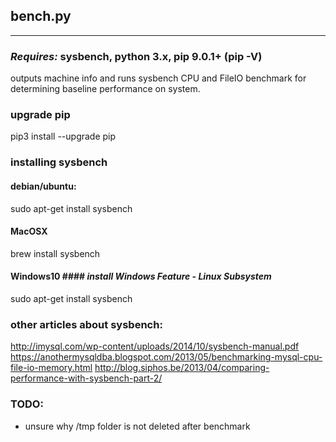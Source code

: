 
## bench.py ##
-----------------
### _Requires:_ sysbench, python 3.x, pip 9.0.1+ (pip -V) ###
outputs machine info and runs sysbench CPU and FileIO benchmark for
determining baseline performance on system.

### upgrade pip ###

pip3 install --upgrade pip

### installing sysbench ###

#### debian/ubuntu: ####
sudo apt-get install sysbench

#### MacOSX ####
brew install sysbench

#### Windows10 #### _install Windows Feature - Linux Subsystem_
sudo apt-get install sysbench

### other articles about sysbench: ###
http://imysql.com/wp-content/uploads/2014/10/sysbench-manual.pdf
https://anothermysqldba.blogspot.com/2013/05/benchmarking-mysql-cpu-file-io-memory.html
http://blog.siphos.be/2013/04/comparing-performance-with-sysbench-part-2/

### TODO: ###
- unsure why /tmp folder is not deleted after benchmark
